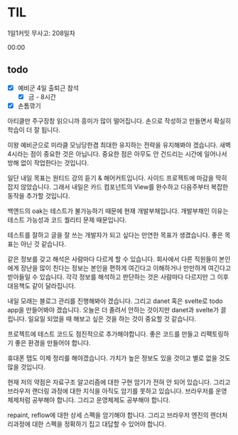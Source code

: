# TIL

1일1커밋 무사고: 208일차

00:00

## todo

- [x] 예비군 4일 출퇴근 참석
  - [x] 금 - 8시간
- [x] 손톰깎기

아티클만 주구장창 읽으니까 흥미가 많이 떨어집니다. 손으로 작성하고 만들면서 확실히 학습이 더 잘 됩니다.

이왕 예비군으로 미라클 모닝당한겸 최대한 유지하는 전략을 유지해봐야 겠습니다. 새벽 4시라는 점이 중요한 것은 아닙니다. 중요한 점은 아무도 안 건드리는 시간에 일어나서 방해 없이 작업한다는 것입니다.

일단 내일 목표는 원티드 강의 듣기 & 해어커트입니다. 사이드 프로젝트에 마감을 딱히 잡지 않았습니다. 그래서 내일은 카드 컴포넌트의 View를 완수하고 다음주부터 복잡한 동작을 추가할 것입니다.

백엔드의 oak는 테스트가 불가능하기 때문에 현재 개발부채입니다. 개발부채인 이유는 테스트 가능성과 코드 퀄리티 문제 때문입니다.

테스트를 잘하고 글을 잘 쓰는 개발자가 되고 싶다는 만연한 목표가 생겼습니다. 좋은 목표는 아닌 것 같습니다.

같은 정보를 갖고 해석은 사람마다 다르게 할 수 있습니다. 회사에서 다른 직원들이 본인에게 장난을 많이 친다는 정보는 본인을 편하게 여긴다고 이해하거나 만만하게 여긴다고 받아들일 수 있습니다. 각각 정보를 해석하고 판단하는 것은 사람마다 다르지만 그 이후 대응책도 같이 달라집니다.

내일 모래는 블로그 관리를 진행해봐야 겠습니다. 그리고 danet 혹은 svelte로 todo app을 만들어봐야 겠습니다. 오늘은 더 졸려서 안하는 것이지만 danet과 svelte가 끌립니다. 일요일 되었을 때 해보고 싶은 것을 하는 것이 중요할 것 같습니다.

프로젝트에 테스트 코드도 점진적으로 추가해야합니다. 좋은 코드를 만들고 리팩토링하기 좋은 환경을 만들어야 합니다.

휴대폰 탭도 이제 정리를 해야겠습니다. 가치가 높은 정보도 있을 것이고 별로 없을 것도 많을 것입니다.

현재 저의 약점은 자료구조 알고리즘에 대한 구현 암기가 전혀 안 되어 있습니다. 그리고 브라우저 랜더링 과정에 대한 지식을 아직도 암기를 못하고 있습니다. 브라우저를 운영체제처럼 공부해야 합니다. 그리고 운영체제도 공부해야 합니다.

repaint, reflow에 대한 상세 스펙을 암기해야 합니다. 그리고 브라우저 엔진의 렌더처리과정에 대한 스펙을 정확하기 집고 대답할 수 있어야 합니다.
